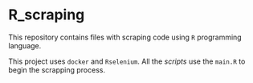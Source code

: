 # R_scraping
This repository contains files with scraping code using `R` programming language.

This project uses `docker` and `Rselenium`. All the _scripts_ use the `main.R` to begin the scrapping process.
